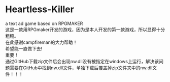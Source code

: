 # Heartless-Killer
a text ad game based on RPGMAKER    
这是一款用RPGmaker开发的游戏，因为是本人开发的第一款游戏，所以显得十分粗糙。  
在此感谢campfireman的大力帮助！  
希望能一直做下去!  
重要！  
通过GitHub下载zip文件后会出现nw.dll没有被指定在windows上运行，解决该问题需要在GitHub中找到nw.dll文件，单独下载后覆盖掉zip文件夹中的nw.dll文件！！！
